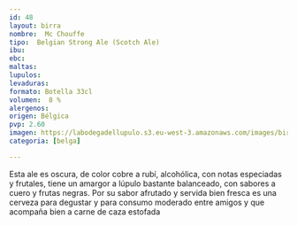 ```yaml
---
id: 48
layout: birra
nombre:  Mc Chouffe
tipo:  Belgian Strong Ale (Scotch Ale)
ibu: 
ebc:
maltas: 
lupulos: 
levaduras: 
formato: Botella 33cl
volumen:  8 %
alergenos: 
origen: Bélgica
pvp: 2.60
imagen: https://labodegadellupulo.s3.eu-west-3.amazonaws.com/images/birras/chouffe.jpg
categoria: [belga]

---
```

Esta ale es oscura, de color cobre a rubí, alcohólica, con notas especiadas y frutales, tiene un amargor a lúpulo bastante balanceado, con sabores a cuero y frutas negras. Por su sabor afrutado y servida bien fresca es una cerveza para degustar y para consumo moderado entre amigos y que acompaña bien a carne de caza estofada








